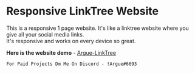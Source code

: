 #  Responsive LinkTree Website

This is a responsive 1 page website. It's like a linktree website where you give all your social media links.   
It's responsive and works on every device so great.

**Here is the website demo** - [Argue-LinkTree](https://wonderful-belekoy-92782b.netlify.app/)  

`For Paid Projects Dm Me On Discord - !Argue#6693`



